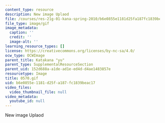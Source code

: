 ```yaml
---
content_type: resource
description: New image Uplaod
file: /courses/res-21g-01-kana-spring-2010/b6e0855e1181d25fa187fc1839beac17_0570.gif
file_type: image/gif
image_metadata:
  caption: ''
  credit: ''
  image-alt: ''
learning_resource_types: []
license: https://creativecommons.org/licenses/by-nc-sa/4.0/
ocw_type: OCWImage
parent_title: Katakana "yu"
parent_type: SupplementalResourceSection
parent_uid: 152d688a-a1de-ad1e-ed4d-d4ae1483857e
resourcetype: Image
title: 0570.gif
uid: b6e0855e-1181-d25f-a187-fc1839beac17
video_files:
  video_thumbnail_file: null
video_metadata:
  youtube_id: null
---
```

New image Uplaod
